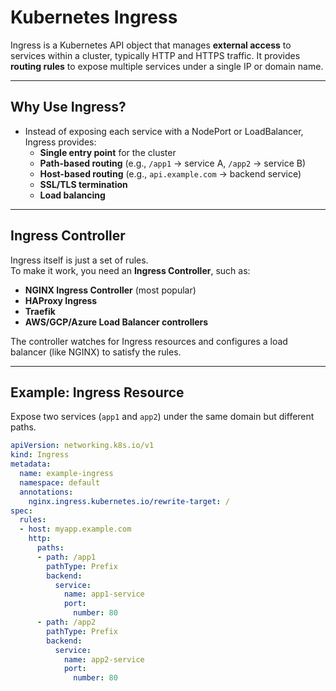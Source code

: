 # Kubernetes Ingress

Ingress is a Kubernetes API object that manages **external access** to services within a cluster, typically HTTP and HTTPS traffic. It provides **routing rules** to expose multiple services under a single IP or domain name.

---

## Why Use Ingress?

- Instead of exposing each service with a NodePort or LoadBalancer, Ingress provides:
  - **Single entry point** for the cluster
  - **Path-based routing** (e.g., `/app1` → service A, `/app2` → service B)
  - **Host-based routing** (e.g., `api.example.com` → backend service)
  - **SSL/TLS termination**
  - **Load balancing**

---

## Ingress Controller

Ingress itself is just a set of rules.  
To make it work, you need an **Ingress Controller**, such as:

- **NGINX Ingress Controller** (most popular)
- **HAProxy Ingress**
- **Traefik**
- **AWS/GCP/Azure Load Balancer controllers**

The controller watches for Ingress resources and configures a load balancer (like NGINX) to satisfy the rules.

---

## Example: Ingress Resource

Expose two services (`app1` and `app2`) under the same domain but different paths.

```yaml
apiVersion: networking.k8s.io/v1
kind: Ingress
metadata:
  name: example-ingress
  namespace: default
  annotations:
    nginx.ingress.kubernetes.io/rewrite-target: /
spec:
  rules:
  - host: myapp.example.com
    http:
      paths:
      - path: /app1
        pathType: Prefix
        backend:
          service:
            name: app1-service
            port:
              number: 80
      - path: /app2
        pathType: Prefix
        backend:
          service:
            name: app2-service
            port:
              number: 80

